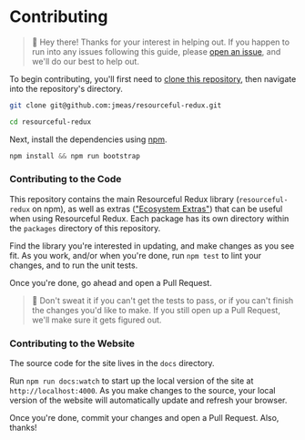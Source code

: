 # Contributing

> :wave: Hey there! Thanks for your interest in helping out. If you happen to
run into any issues following this guide, please
[open an issue](https://github.com/jmeas/resourceful-redux/issues/new?title=Contributing+help),
and we'll do our best to help out.

To begin contributing, you'll first need to
[clone this repository](https://help.github.com/articles/cloning-a-repository/),
then navigate into the repository's directory.

```sh
git clone git@github.com:jmeas/resourceful-redux.git

cd resourceful-redux
```

Next, install the dependencies using [npm](https://www.npmjs.com/).

```js
npm install && npm run bootstrap
```

### Contributing to the Code

This repository contains the main Resourceful Redux library (`resourceful-redux`
on npm), as well as extras 
(["Ecosystem Extras"](https://resourceful-redux.js.org/)) that can be useful when
using Resourceful Redux. Each package has its own directory within the
`packages` directory of this repository.

Find the library you're interested in updating, and make changes as you see fit.
As you work, and/or when you're done, run `npm test` to lint your changes, and
to run the unit tests.

Once you're done, go ahead and open a Pull Request.

> :information_desk_person: Don't sweat it if you can't get the tests to pass,
or if you can't finish the changes you'd like to make. If you still open up a
Pull Request, we'll make sure it gets figured out.

### Contributing to the Website

The source code for the site lives in the `docs` directory.

Run `npm run docs:watch` to start up the local version of the site at
`http://localhost:4000`. As you make changes to the source, your local version
of the website will automatically update and refresh your browser.

Once you're done, commit your changes and open a Pull Request. Also, thanks!

